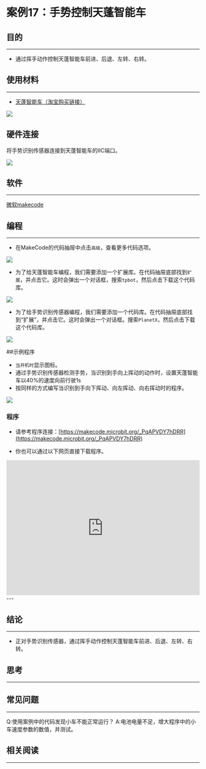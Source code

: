 # 案例17：手势控制天蓬智能车

## 目的
---
- 通过挥手动作控制天蓬智能车前进、后退、左转、右转。

## 使用材料
---

- [天蓬智能车（淘宝购买链接）](https://item.taobao.com/item.htm?ft=t&id=627045784239)



![](./images/TPBot_tianpeng_case_01_01.png)



## 硬件连接

将手势识别传感器连接到天蓬智能车的IIC端口。

![](./images/TPBot_tianpeng_case_17_03.png)



## 软件
---
[微软makecode](https://makecode.microbit.org/#)


## 编程
---


- 在MakeCode的代码抽屉中点击`高级`，查看更多代码选项。

![](./images/TPBot_tianpeng_case_01_02.png)

- 为了给天蓬智能车编程，我们需要添加一个扩展库。在代码抽屉底部找到`扩展`，并点击它。这时会弹出一个对话框，搜索`tpbot`，然后点击下载这个代码库。

![](./images/TPBot_tianpeng_case_01_03.png)

- 为了给手势识别传感器编程，我们需要添加一个代码库。在代码抽屉底部找到“扩展”，并点击它。这时会弹出一个对话框。搜索`PlanetX`，然后点击下载这个代码库。

![](./images/TPBot_tianpeng_case_15_03.png)


##示例程序

-  `当开机时`显示图标。
- 通过手势识别传感器检测手势，当识别到手向上挥动的动作时，设置天蓬智能车以40%的速度向前行驶1s
- 按同样的方式编写当识别到手向下挥动、向左挥动、向右挥动时的程序。

![](./images/TPBot_tianpeng_case_17_04.png)


### 程序
- 请参考程序连接：[https://makecode.microbit.org/_PqAPVDY7hDRR](https://makecode.microbit.org/_PqAPVDY7hDRR)

- 你也可以通过以下网页直接下载程序。

<div style="position:relative;height:0;padding-bottom:70%;overflow:hidden;"><iframe style="position:absolute;top:0;left:0;width:100%;height:100%;" src="https://makecode.microbit.org/#pub:_PqAPVDY7hDRR" frameborder="0" sandbox="allow-popups allow-forms allow-scripts allow-same-origin"></iframe></div>  
---

## 结论
---

- 正对手势识别传感器，通过挥手动作控制天蓬智能车前进、后退、左转、右转。


## 思考
---


## 常见问题
---
Q:使用案例中的代码发现小车不能正常运行？
A:电池电量不足，增大程序中的小车速度参数的数值，并测试。

## 相关阅读  
---

